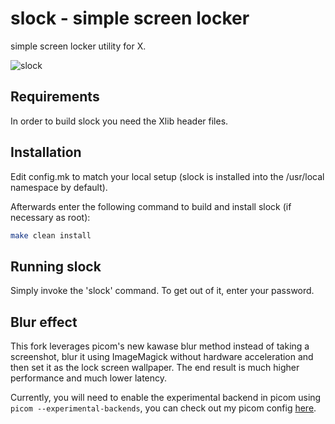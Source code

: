 # slock - simple screen locker

simple screen locker utility for X. 

![slock](https://ibb.co/zmSSx2B)

## Requirements

In order to build slock you need the Xlib header files.

## Installation

Edit config.mk to match your local setup (slock is installed into
the /usr/local namespace by default).

Afterwards enter the following command to build and install slock
(if necessary as root):

```sh
make clean install
```

## Running slock

Simply invoke the 'slock' command. To get out of it, enter your password.

## Blur effect

This fork leverages picom's new kawase blur method instead of taking a screenshot, blur it using ImageMagick without hardware acceleration and then set it as the lock screen wallpaper.
The end result is much higher performance and much lower latency.

Currently, you will need to enable the experimental backend in picom using `picom --experimental-backends`, you can check out my picom config [here](https://github.com/khuedoan/dotfiles/blob/master/.config/picom/picom.conf#L29).
